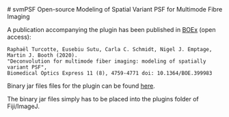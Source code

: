 <meta http-equiv='Content-Type' content='text/html; charset=utf-8' /> 
# svmPSF
Open-source Modeling of Spatial Variant PSF for Multimode Fibre Imaging

A publication accompanying the plugin has been published in [BOEx](https://www.osapublishing.org/DirectPDFAccess/DB8FF5B0-388C-4989-974FCCEEF50858D8_433935/boe-11-8-4759.pdf?da=1&id=433935&seq=0&mobile=no) (open access):

```
Raphaël Turcotte, Eusebiu Sutu, Carla C. Schmidt, Nigel J. Emptage, Martin J. Booth (2020).
"Deconvolution for multimode fiber imaging: modeling of spatially variant PSF",
Biomedical Optics Express 11 (8), 4759-4771 doi: 10.1364/BOE.399983
```

Binary jar files files for the plugin can be found [here](https://github.com/dop-oxford/svmPSF).

The binary jar files simply has to be placed into the plugins folder of Fiji/ImageJ.
